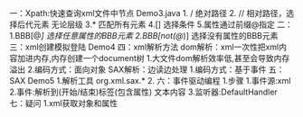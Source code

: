 一：Xpath:快速查询xml文件中节点 Demo3.java
    1. / 绝对路径
    2. // 相对路径，选择后代元素 无论层级
    3.* 匹配所有元素
    4.[] 选择条件
    5.属性通过前缀@指定
二：
    1.BBB[@*] 选择任意属性的BBB元素
    2.BBB[not(@*)] 选择没有属性的BBB元素
三：xml创建模拟登陆  Demo4
四：xml解析方法
    dom解析：xml一次性把xml内容加进内存,内存创建一个document树
            1.大文件dom解析效率低,甚至会导致内存溢出
            2.编码方式：面向对象
    SAX解析：边读边处理
            1.编码方式：基于事件
五：SAX  Demo5
    1.解析工具 org.xml.sax.*
    2.
六：事件驱动编程
    1.步骤
        1.事件源:xml
        2.事件:解析到(开始/结束)标签(包含属性) 文本内容
        3.监听器:DefaultHandler
七：疑问
    1.xml获取对象和属性
